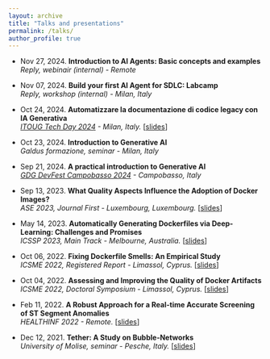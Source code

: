 ```yaml
---
layout: archive
title: "Talks and presentations"
permalink: /talks/
author_profile: true
---
```


<!-- {% if site.talkmap_link == true %}

<p style="text-decoration:underline;"><a href="/talkmap.html">See a map of all the places I've given a talk!</a></p>

{% endif %} -->

<!-- {% for post in site.talks reversed %}
  {% include archive-single-talk.html %}
{% endfor %} -->

- Nov 27, 2024. **Introduction to AI Agents: Basic concepts and examples**  
  _Reply, webinair (internal) - Remote_

- Nov 07, 2024. **Build your first AI Agent for SDLC: Labcamp**  
  _Reply, workshop (internal) - Milan, Italy_

- Oct 24, 2024. **Automatizzare la documentazione di codice legacy con IA Generativa**  
  _[ITOUG Tech Day 2024](https://itoug.it/itoug-tech-day-milano-2024/) - Milan, Italy._
  \[[slides](/files/itoug2024.pdf)\]

- Oct 23, 2024. **Introduction to Generative AI**  
  _Galdus formazione, seminar - Milan, Italy_

- Sep 21, 2024. **A practical introduction to Generative AI**  
  _[GDG DevFest Campobasso 2024](https://devfest.gdgcampobasso.it/) - Campobasso, Italy_

- Sep 13, 2023. **What Quality Aspects Influence the Adoption of Docker Images?**  
  _ASE 2023, Journal First - Luxembourg, Luxembourg._
  \[[slides](/files/talkASE2023dockerqualitymetrics.pdf)\]

- May 14, 2023. **Automatically Generating Dockerfiles via Deep-Learning: Challenges and Promises**  
  _ICSSP 2023, Main Track - Melbourne, Australia._
  \[[slides](/files/talkICSSP23dockergen.pdf)\]

- Oct 06, 2022. **Fixing Dockerfile Smells: An Empirical Study**  
  _ICSME 2022, Registered Report - Limassol, Cyprus._
  \[[slides](/files/talkICSME22fixingdockerfilesmell.pdf)\]

- Oct 04, 2022. **Assessing and Improving the Quality of Docker Artifacts**  
  _ICSME 2022, Doctoral Symposium - Limassol, Cyprus._
  \[[slides](/files/talkICSME22doctoralsymposium.pdf)\]

- Feb 11, 2022. **A Robust Approach for a Real-time Accurate Screening of ST Segment Anomalies**  
  _HEALTHINF 2022 - Remote._
  \[[slides](/files/talkHEALTHINF2022stsloping.pdf)\]

- Dec 12, 2021. **Tether: A Study on Bubble-Networks**  
  _University of Molise, seminar - Pesche, Italy._
  \[[slides](/files/talkFrontiersTether.pdf)\]